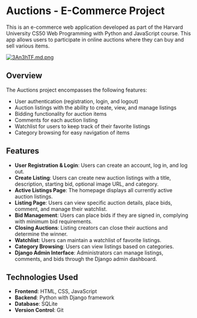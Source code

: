 # Auctions - E-Commerce Project  

This is an e-commerce web application developed as part of the Harvard University CS50 Web Programming with Python and JavaScript course. This app allows users to participate in online auctions where they can buy and sell various items.  

[![3An3hTF.md.png](https://iili.io/3An3hTF.md.png)](https://freeimage.host/i/3An3hTF)

## Overview  

The Auctions project encompasses the following features:  
- User authentication (registration, login, and logout)  
- Auction listings with the ability to create, view, and manage listings  
- Bidding functionality for auction items  
- Comments for each auction listing  
- Watchlist for users to keep track of their favorite listings  
- Category browsing for easy navigation of items  

## Features  

- **User Registration & Login**: Users can create an account, log in, and log out.  
- **Create Listing**: Users can create new auction listings with a title, description, starting bid, optional image URL, and category.  
- **Active Listings Page**: The homepage displays all currently active auction listings.  
- **Listing Page**: Users can view specific auction details, place bids, comment, and manage their watchlist.  
- **Bid Management**: Users can place bids if they are signed in, complying with minimum bid requirements.  
- **Closing Auctions**: Listing creators can close their auctions and determine the winner.  
- **Watchlist**: Users can maintain a watchlist of favorite listings.  
- **Category Browsing**: Users can view listings based on categories.  
- **Django Admin Interface**: Administrators can manage listings, comments, and bids through the Django admin dashboard.  

## Technologies Used  

- **Frontend**: HTML, CSS, JavaScript  
- **Backend**: Python with Django framework  
- **Database**: SQLite  
- **Version Control**: Git  
